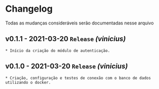# Changelog
Todas as mudanças consideráveis serão documentadas nesse arquivo 

## v0.1.1 - 2021-03-20 `Release` _(vinicius)_
    * Início da criação do módulo de autenticação.

## v0.1.0 - 2021-03-20 `Release` _(vinicius)_
    * Criação, configuração e testes de conexão com o banco de dados utilizando o docker.
